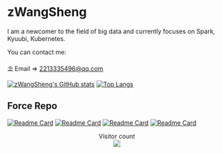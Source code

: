 # zWangSheng

I am a newcomer to the field of big data and currently focuses on Spark, Kyuubi, Kubernetes.

You can contact me:

⛱ Email => 2213335496@qq.com

[![zWangSheng's GitHub stats](https://github-readme-stats.vercel.app/api?username=zwangsheng&count_private=false&show_icons=true&theme=dark)]()
[![Top Langs](https://github-readme-stats.vercel.app/api/top-langs/?username=zwangsheng&theme=tokyonight)]()

## Force Repo

[![Readme Card](https://github-readme-stats.vercel.app/api/pin/?username=apache&repo=flink&theme=onedark)](https://github.com/apache/flink)
[![Readme Card](https://github-readme-stats.vercel.app/api/pin/?username=apache&repo=spark&theme=onedark)](https://github.com/apache/spark)
[![Readme Card](https://github-readme-stats.vercel.app/api/pin/?username=prestodb&repo=presto&theme=onedark)](https://github.com/prestodb/presto)
[![Readme Card](https://github-readme-stats.vercel.app/api/pin/?username=apache&repo=incubator-kyuubi&theme=onedark)](https://github.com/apache/incubator-kyuubi)

<p align="center"> 
  Visitor count<br>
  <img src="https://profile-counter.glitch.me/zwangsheng/count.svg" />
</p>
